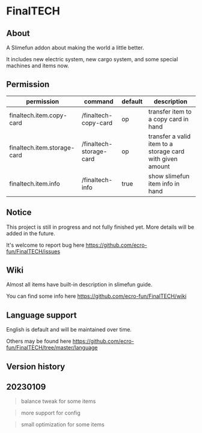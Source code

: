 
FinalTECH
=

About
-

A Slimefun addon about making the world a little better.

It includes new electric system, new cargo system, and some special machines and items now.

Permission
-

| permission | command | default | description |
| ---------- | ------- | ------- | ----------- |
| finaltech.item.copy-card | /finaltech-copy-card | op | transfer item to a copy card in hand |
| finaltech.item.storage-card | /finaltech-storage-card | op | transfer a valid item to a storage card with given amount |
| finaltech.item.info | /finaltech-info | true | show slimefun item info in hand |

Notice
-

This project is still in progress and not fully finished yet. More details will be added in the future.

It's welcome to report bug here <https://github.com/ecro-fun/FinalTECH/issues>

Wiki
-

Almost all items have built-in description in slimefun guide.

You can find some info here <https://github.com/ecro-fun/FinalTECH/wiki>

Language support
-

English is default and will be maintained over time.

Others may be found here <https://github.com/ecro-fun/FinalTECH/tree/master/language>

Version history
-

20230109
-
> balance tweak for some items

> more support for config

> small optimization for some items
